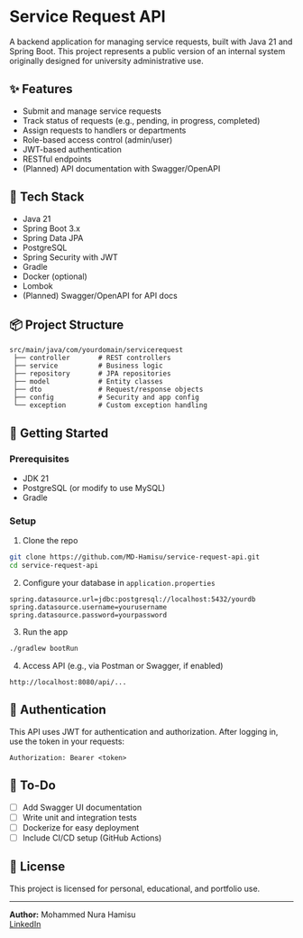 
# Service Request API

A backend application for managing service requests, built with Java 21 and Spring Boot. This project represents a public version of an internal system originally designed for university administrative use.

## ✨ Features

- Submit and manage service requests
- Track status of requests (e.g., pending, in progress, completed)
- Assign requests to handlers or departments
- Role-based access control (admin/user)
- JWT-based authentication
- RESTful endpoints
- (Planned) API documentation with Swagger/OpenAPI

## 🔧 Tech Stack

- Java 21
- Spring Boot 3.x
- Spring Data JPA
- PostgreSQL
- Spring Security with JWT
- Gradle
- Docker (optional)
- Lombok
- (Planned) Swagger/OpenAPI for API docs

## 📦 Project Structure

```
src/main/java/com/yourdomain/servicerequest
 ├── controller       # REST controllers
 ├── service          # Business logic
 ├── repository       # JPA repositories
 ├── model            # Entity classes
 ├── dto              # Request/response objects
 ├── config           # Security and app config
 └── exception        # Custom exception handling
```

## 🚀 Getting Started

### Prerequisites

- JDK 21
- PostgreSQL (or modify to use MySQL)
- Gradle

### Setup

1. Clone the repo
```bash
git clone https://github.com/MD-Hamisu/service-request-api.git
cd service-request-api
```

2. Configure your database in `application.properties`
```properties
spring.datasource.url=jdbc:postgresql://localhost:5432/yourdb
spring.datasource.username=yourusername
spring.datasource.password=yourpassword
```

3. Run the app
```bash
./gradlew bootRun
```

4. Access API (e.g., via Postman or Swagger, if enabled)
```
http://localhost:8080/api/...
```

## 🔐 Authentication

This API uses JWT for authentication and authorization. After logging in, use the token in your requests:
```
Authorization: Bearer <token>
```

## 📘 To-Do

- [ ] Add Swagger UI documentation
- [ ] Write unit and integration tests
- [ ] Dockerize for easy deployment
- [ ] Include CI/CD setup (GitHub Actions)

## 📎 License

This project is licensed for personal, educational, and portfolio use.

---

**Author:** Mohammed Nura Hamisu  
[LinkedIn](https://linkedin.com/in/mohammed-nura-hamisu-1530b9278)
